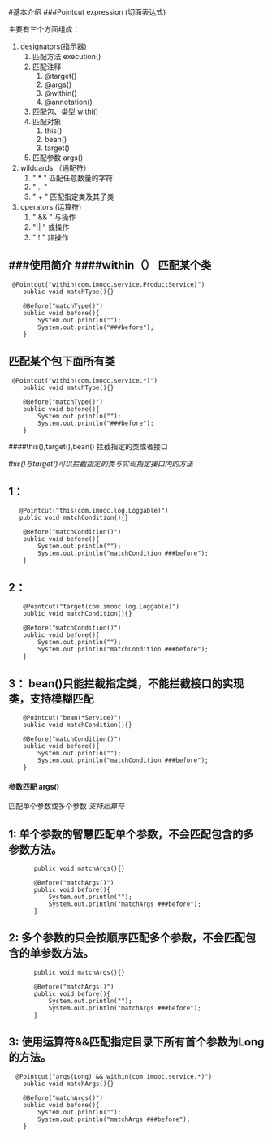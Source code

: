 #基本介绍
###Pointcut expression (切面表达式)
 
主要有三个方面组成：
1. designators(指示器)
    1. 匹配方法 execution()
    2. 匹配注释 
        1. @target()
        2. @args()
        3. @within()
        4. @annotation()
    3. 匹配包、类型 withi()
    4. 匹配对象 
        1. this()
        2. bean()
        3. target()
    5. 匹配参数 args()
2. wildcards （通配符）
    1. " * " 匹配任意数量的字符
    2. " .. "
    3. " + " 匹配指定类及其子类
3. operators (运算符)
    1. " && " 与操作
    2. "|| " 或操作
    3. " ! "  非操作
   
###使用简介
####within（）
匹配某个类
---
```$xslt
 @Pointcut("within(com.imooc.service.ProductService)")
    public void matchType(){}

    @Before("matchType()")
    public void before(){
        System.out.println("");
        System.out.println("###before");
    }
```
匹配某个包下面所有类
---
```$xslt
 @Pointcut("within(com.imooc.service.*)")
    public void matchType(){}

    @Before("matchType()")
    public void before(){
        System.out.println("");
        System.out.println("###before");
    }
```
####this(),target(),bean()
拦截指定的类或者接口

*this()与target()可以拦截指定的类与实现指定接口内的方法*

1：
---
```
   @Pointcut("this(com.imooc.log.Loggable)")
   public void matchCondition(){}

    @Before("matchCondition()")
    public void before(){
        System.out.println("");
        System.out.println("matchCondition ###before");
    }
```
2：
---
```
    @Pointcut("target(com.imooc.log.Loggable)")
    public void matchCondition(){}

    @Before("matchCondition()")
    public void before(){
        System.out.println("");
        System.out.println("matchCondition ###before");
    }
```
3： bean()只能拦截指定类，不能拦截接口的实现类，支持模糊匹配
---
```
    @Pointcut("bean(*Service)")
    public void matchCondition(){}

    @Before("matchCondition()")
    public void before(){
        System.out.println("");
        System.out.println("matchCondition ###before");
    }
```
#### 参数匹配 args()
匹配单个参数或多个参数
*支持运算符*

1: 单个参数的智慧匹配单个参数，不会匹配包含的多参数方法。
---
```  @Pointcut("args(Long)")
       public void matchArgs(){}
   
       @Before("matchArgs()")
       public void before(){
           System.out.println("");
           System.out.println("matchArgs ###before");
       }
```
2: 多个参数的只会按顺序匹配多个参数，不会匹配包含的单参数方法。
---
```  @Pointcut("args(Long,String)")
       public void matchArgs(){}
   
       @Before("matchArgs()")
       public void before(){
           System.out.println("");
           System.out.println("matchArgs ###before");
       }
```
3: 使用运算符&&匹配指定目录下所有首个参数为Long的方法。
---
```$xslt
  @Pointcut("args(Long) && within(com.imooc.service.*)")
    public void matchArgs(){}

    @Before("matchArgs()")
    public void before(){
        System.out.println("");
        System.out.println("matchArgs ###before");
    }
```
